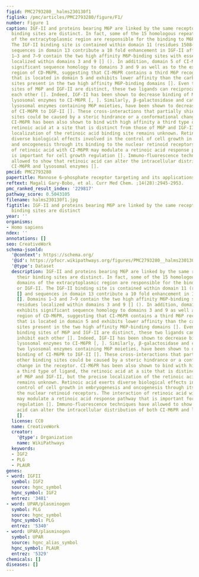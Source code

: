 ```yaml
---
figid: PMC2793280__halms230130f1
figlink: /pmc/articles/PMC2793280/figure/F1/
number: Figure 1
caption: IGF-II and proteins bearing M6P are linked by the same receptor but their
  binding sites are distinct. In fact, some of the 15 homologous repeating domains
  of the extracytoplasmic region are responsible for the binding to M6P or IGF-II.
  The IGF-II binding site is contained within domain 11 (residues 1508–1566) [] and
  sequences in domain 13 contribute a 10 fold enhancement in IGF-II affinity []. Domains
  1–3 and 7–9 contain the two high affinity M6P-binding sites with essential residues
  localized within domains 3 and 9 [] (). In addition, domain 5 of CI-M6PR exhibits
  significant sequence homology to domains 3 and 9 as well as to the extracytoplasmic
  region of CD-M6PR, suggesting that CI-M6PR contains a third M6P recognition site
  that is located in domain 5 and exhibits lower affinity than the carbohydrate-binding
  sites present in the two high affinity M6P-binding domains []. Even though the binding
  sites of M6P and IGF-II are distinct, these two ligands can reciprocally inhibit
  each other []. Indeed, IGF-II has been shown to decrease binding of M6P-bearing
  lysosomal enzymes to CI-M6PR [, ]. Similarly, β-galactosidase and cathepsin D, two
  lysosomal enzymes containing M6P moieties, have been shown to decrease the binding
  of CI-M6PR to IGF-II []. These cross-interactions that partially shield other binding
  sites could be caused by a steric hindrance or a conformational change in the receptor.
  CI-M6PR has been also shown to bind with high affinity a third type of ligand, the
  retinoic acid at a site that is distinct from those of M6P and IGF-II, but the precise
  localization of the retinoic acid binding site remains unknown. Retinoic acid exerts
  diverse biological effects involved in the control of cell growth in embryogenesis
  and oncogenesis through its binding to the nuclear retinoid receptors. The interaction
  of retinoic acid with CI-M6PR may modulate a retinoic acid response pathway that
  is important for cell growth regulation []. Immuno-fluorescence techniques have
  allowed to show that retinoic acid can alter the intracellular distribution of both
  CI-M6PR and lysosomal enzymes [].
pmcid: PMC2793280
papertitle: Mannose 6-phosphate receptor targeting and its applications in human diseases.
reftext: Magali Gary-Bobo, et al. Curr Med Chem. ;14(28):2945-2953.
pmc_ranked_result_index: '229817'
pathway_score: 0.5043105
filename: halms230130f1.jpg
figtitle: IGF-II and proteins bearing M6P are linked by the same receptor but their
  binding sites are distinct
year: ''
organisms:
- Homo sapiens
ndex: ''
annotations: []
seo: CreativeWork
schema-jsonld:
  '@context': https://schema.org/
  '@id': https://pfocr.wikipathways.org/figures/PMC2793280__halms230130f1.html
  '@type': Dataset
  description: IGF-II and proteins bearing M6P are linked by the same receptor but
    their binding sites are distinct. In fact, some of the 15 homologous repeating
    domains of the extracytoplasmic region are responsible for the binding to M6P
    or IGF-II. The IGF-II binding site is contained within domain 11 (residues 1508–1566)
    [] and sequences in domain 13 contribute a 10 fold enhancement in IGF-II affinity
    []. Domains 1–3 and 7–9 contain the two high affinity M6P-binding sites with essential
    residues localized within domains 3 and 9 [] (). In addition, domain 5 of CI-M6PR
    exhibits significant sequence homology to domains 3 and 9 as well as to the extracytoplasmic
    region of CD-M6PR, suggesting that CI-M6PR contains a third M6P recognition site
    that is located in domain 5 and exhibits lower affinity than the carbohydrate-binding
    sites present in the two high affinity M6P-binding domains []. Even though the
    binding sites of M6P and IGF-II are distinct, these two ligands can reciprocally
    inhibit each other []. Indeed, IGF-II has been shown to decrease binding of M6P-bearing
    lysosomal enzymes to CI-M6PR [, ]. Similarly, β-galactosidase and cathepsin D,
    two lysosomal enzymes containing M6P moieties, have been shown to decrease the
    binding of CI-M6PR to IGF-II []. These cross-interactions that partially shield
    other binding sites could be caused by a steric hindrance or a conformational
    change in the receptor. CI-M6PR has been also shown to bind with high affinity
    a third type of ligand, the retinoic acid at a site that is distinct from those
    of M6P and IGF-II, but the precise localization of the retinoic acid binding site
    remains unknown. Retinoic acid exerts diverse biological effects involved in the
    control of cell growth in embryogenesis and oncogenesis through its binding to
    the nuclear retinoid receptors. The interaction of retinoic acid with CI-M6PR
    may modulate a retinoic acid response pathway that is important for cell growth
    regulation []. Immuno-fluorescence techniques have allowed to show that retinoic
    acid can alter the intracellular distribution of both CI-M6PR and lysosomal enzymes
    [].
  license: CC0
  name: CreativeWork
  creator:
    '@type': Organization
    name: WikiPathways
  keywords:
  - IGF2
  - PLG
  - PLAUR
genes:
- word: IGFII
  symbol: IGF2
  source: hgnc_symbol
  hgnc_symbol: IGF2
  entrez: '3481'
- word: UPAR/plasminogen
  symbol: PLG
  source: hgnc_symbol
  hgnc_symbol: PLG
  entrez: '5340'
- word: UPAR/plasminogen
  symbol: UPAR
  source: hgnc_alias_symbol
  hgnc_symbol: PLAUR
  entrez: '5329'
chemicals: []
diseases: []
---
```

